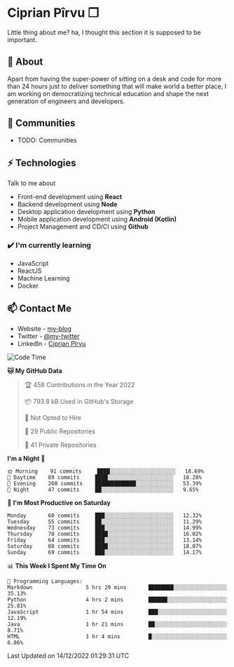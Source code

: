 # Ciprian Pîrvu ❐

Little thing about me? ha, I thought this section it is supposed to be important.

## 🧐 About

Apart from having the super-power of sitting on a desk and code for more than 24 hours just to deliver something that will make world a better place, I am working on democratizing technical education and shape the next generation of engineers and developers.

## 👯 Communities

-   TODO: Communities

## ⚡ Technologies

Talk to me about

-   Front-end development using **React**
-   Backend development using **Node**
-   Desktop application development using **Python**
-   Mobile application development using **Android (Kotlin)**
-   Project Management and CD/CI using **Github**

### ✔️ I'm currently learning

-   JavaScript
-   ReactJS
-   Machine Learning
-   Docker

## 📫 Contact Me

-   Website - [my-blog]()
-   Twitter - [@my-twitter]()
-   LinkedIn - [Ciprian Pîrvu](https://www.linkedin.com/in/p%C3%AErvu-ciprian-cristian-4415991b1/)

<!--START_SECTION:waka-->
![Code Time](http://img.shields.io/badge/Code%20Time-1%2C412%20hrs%2044%20mins-blue)

**🐱 My GitHub Data** 

> 🏆 458 Contributions in the Year 2022
 > 
> 📦 793.8 kB Used in GitHub's Storage 
 > 
> 🚫 Not Opted to Hire
 > 
> 📜 29 Public Repositories 
 > 
> 🔑 41 Private Repositories  
 > 
**I'm a Night 🦉** 

```text
🌞 Morning    91 commits     ████░░░░░░░░░░░░░░░░░░░░░   18.69% 
🌆 Daytime    89 commits     ████░░░░░░░░░░░░░░░░░░░░░   18.28% 
🌃 Evening    260 commits    █████████████░░░░░░░░░░░░   53.39% 
🌙 Night      47 commits     ██░░░░░░░░░░░░░░░░░░░░░░░   9.65%

```
📅 **I'm Most Productive on Saturday** 

```text
Monday       60 commits     ███░░░░░░░░░░░░░░░░░░░░░░   12.32% 
Tuesday      55 commits     ██░░░░░░░░░░░░░░░░░░░░░░░   11.29% 
Wednesday    73 commits     ███░░░░░░░░░░░░░░░░░░░░░░   14.99% 
Thursday     78 commits     ████░░░░░░░░░░░░░░░░░░░░░   16.02% 
Friday       64 commits     ███░░░░░░░░░░░░░░░░░░░░░░   13.14% 
Saturday     88 commits     ████░░░░░░░░░░░░░░░░░░░░░   18.07% 
Sunday       69 commits     ███░░░░░░░░░░░░░░░░░░░░░░   14.17%

```


📊 **This Week I Spent My Time On** 

```text
💬 Programming Languages: 
Markdown                 5 hrs 29 mins       ████████░░░░░░░░░░░░░░░░░   35.13% 
Python                   4 hrs 2 mins        ██████░░░░░░░░░░░░░░░░░░░   25.81% 
JavaScript               1 hr 54 mins        ███░░░░░░░░░░░░░░░░░░░░░░   12.19% 
Java                     1 hr 21 mins        ██░░░░░░░░░░░░░░░░░░░░░░░   8.71% 
HTML                     1 hr 4 mins         █░░░░░░░░░░░░░░░░░░░░░░░░   6.86%

```


 Last Updated on 14/12/2022 01:29:31 UTC
<!--END_SECTION:waka-->

